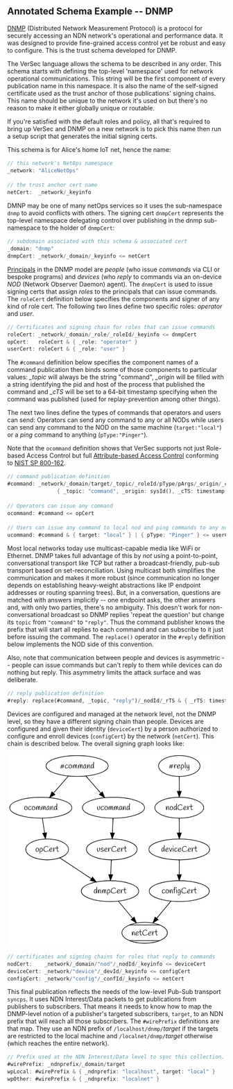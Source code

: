 

##  Annotated Schema Example -- DNMP



[DNMP](https://www.pollere.net/Pdfdocs/icn19-p20.pdf) (Distributed Network Measurement Protocol) is a protocol for securely accessing an NDN network's operational and performance data. It was designed to provide fine-grained access control yet be robust and easy to configure. This is the trust schema developed for DNMP.

The VerSec language allows the schema to be described in any order. This schema starts with defining the top-level 'namespace' used for network operational communications. This string will be the first component of every publication name in this namespace. It is also the name of the self-signed certificate used as the trust anchor of those publications' signing chains. This name should be unique to the network it's used on but there's no reason to make it either globally unique or routable.

If you're satisfied with the default roles and policy, all that's required to bring up VerSec and  DNMP on a new network is to pick this name then run a setup script that generates the initial signing certs.

This schema is for Alice's home IoT net, hence the name:

```rust
// this network's NetOps namespace
_network: "AliceNetOps"

// the trust anchor cert name
netCert:  _network/_keyinfo
```

DMNP may be one of many netOps services so it uses the sub-namespace `dnmp` to avoid conflicts with others.  The signing cert `dnmpCert` represents the top-level namespace delegating control over publishing in the dnmp sub-namespace to the holder of `dnmpCert`:

```rust
// subdomain associated with this schema & associated cert 
_domain: "dnmp"
dnmpCert: _network/_domain/_keyinfo <= netCert
```
[Principals](https://en.wikipedia.org/wiki/Principal_(computer_security)) in the DNMP model are *people* (who issue *commands* via CLI or bespoke programs) and *devices* (who *reply* to commands via an on-device *NOD* (Network Observer Daemon) agent).  The `dnmpCert` is used to issue signing certs that assign *roles* to the principals that can issue commands. The `roleCert` definition below specifies the components and signer of any kind of role cert. The following two lines define two specific roles: *operator* and *user*.

```rust
// Certificates and signing chain for roles that can issue commands
roleCert: _network/_domain/_role/_roleId/_keyinfo <= dnmpCert
opCert:   roleCert & { _role: "operator" }
userCert: roleCert & { _role: "user" }
```

The `#command` definition below specifies the component names of a command publication then binds some of those components to particular values:  *_topic* will always be the string "command", *_origin* will be filled with a string identifying the pid and host of the process that published the command and *_cTS* will be set to a 64-bit timestamp specifying when the command was published (used for replay-prevention among other things).

The next two lines define the types of commands that operators and users can send: Operators can send any command to any or all NODs while users can send any command to the NOD on the same machine (`target:"local"`) or a *ping* command to anything (`pType:"Pinger"`).

Note that the `ocommand` definition shows that VerSec supports not just Role-based Access Control but full [Attribute-based Access Control](https://en.wikipedia.org/wiki/Attribute-based_access_control) conforming to [NIST SP 800-162](https://csrc.nist.gov/publications/detail/sp/800-162/final).

```rust
// command publication definition
#command: _network/_domain/target/_topic/_roleId/pType/pArgs/_origin/_cTS &
                { _topic: "command", _origin: sysId(), _cTS: timestamp() }

// Operators can issue any command
ocommand: #command <= opCert

// Users can issue any command to local nod and ping commands to any nod
ucommand: #command & { target: "local" } | { pType: "Pinger" } <= userCert
```

Most local networks today use multicast-capable media like WiFi or Ethernet. DNMP takes full advantage of this by *not* using a point-to-point, conversational transport like TCP but rather a broadcast-friendly, pub-sub transport based on set-reconciliation. Using multicast both simplifies the communication and makes it more robust (since communication no longer depends on establishing heavy-weight abstractions like IP endpoint addresses or routing spanning trees). But, in a conversation, questions are matched with answers implicitly -- one endpoint asks, the other answers and, with only two parties, there's no ambiguity. This doesn't work for non-conversational broadcast so DNMP replies 'repeat the question' but change its `topic` from `"command"` to `"reply"`. Thus the command publisher knows the prefix that will start all replies to each command and can subscribe to it just before issuing the command.  The `replace()` operator in the `#reply` definition below implements the NOD side of this convention.

Also, note that communication between people and devices is asymmetric -- people can issue commands but can't reply to them while devices can do nothing but reply. This asymmetry limits the attack surface and was deliberate.

```rust
// reply publication definition
#reply: replace(#command, _topic, "reply")/_nodId/_rTS & { _rTS: timestamp() } <= nodCert
```

Devices are configured and managed at the network level, not the DNMP level, so they have a different signing chain than people. Devices are configured and given their identity (`deviceCert`) by a person authorized to configure and enroll devices (`configCert`) by the network (`netCert`). This chain is described below. The overall signing graph looks like:

![](dnmpDag.png)

```rust
// certificates and signing chains for roles that reply to commands
nodCert:    _network/_domain/"nod"/_nodId/_keyinfo <= deviceCert
deviceCert: _network/"device"/_devId/_keyinfo <= configCert
configCert: _network/"config"/_confId/_keyinfo <= netCert
```

This final publication reflects the needs of the low-level Pub-Sub transport `syncps`. It uses NDN Interest/Data packets to get publications from publishers to subscribers. That means it needs to know how to map the DNMP-level notion of a publisher's targeted subscribers, `target`, to an NDN prefix that will reach all those subscribers. The `#wirePrefix` definitions are that map. They use an NDN prefix of `/localhost/dnmp/`*target* if the targets are restricted to the local machine and `/localnet/dnmp/`*target* otherwise (which reaches the entire network).

```rust
// Prefix used at the NDN Interest/Data level to sync this collection.
#wirePrefix: _ndnprefix/_domain/target
wpLocal: #wirePrefix & { _ndnprefix: "localhost", target: "local" }
wpOther: #wirePrefix & { _ndnprefix: "localnet" }
```

